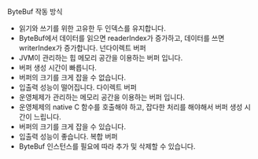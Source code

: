 ByteBuf 작동 방식
- 읽기와 쓰기를 위한 고유한 두 인덱스를 유지합니다.
- ByteBuf에서 데이터를 읽으면 readerIndex가 증가하고, 데이터를 쓰면 writerIndex가 증가합니다.
넌다이렉트 버퍼
- JVM이 관리하는 힙 메모리 공간을 이용하는 버퍼 입니다.
- 버퍼 생성 시간이 빠릅니다.
- 버퍼의 크기를 크게 잡을 수 없습니다.
- 입출력 성능이 떨어집니다.
다이렉트 버퍼
- 운영체제가 관리하는 메모리 공간을 이용하는 버퍼 입니다.
- 운영체제의 native C 함수를 호출해야 하고, 잡다한 처리를 해야해서 버퍼 생성 시간이 느립니다.
- 버퍼의 크기를 크게 잡을 수 있습니다.
- 입출력 성능이 좋습니다.
복합 버퍼
- ByteBuf 인스턴스를 필요에 따라 추가 및 삭제할 수 있습니다.